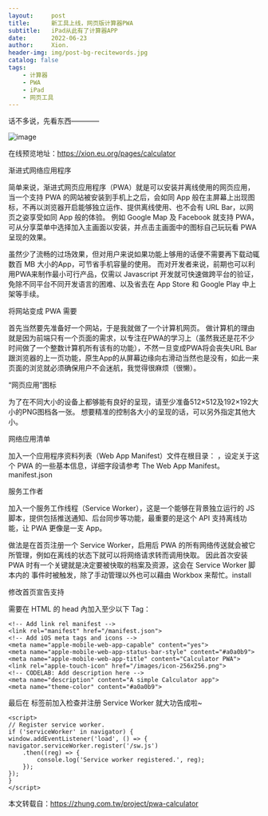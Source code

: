```yaml
---
layout:     post
title:      新工具上线，网页版计算器PWA
subtitle:   iPad从此有了计算器APP
date:       2022-06-23
author:     Xion.
header-img: img/post-bg-recitewords.jpg
catalog: false
tags:
    - 计算器
    - PWA
    - iPad
	- 网页工具
---
```


话不多说，先看东西————  

![image](https://user-images.githubusercontent.com/6897274/175079918-d024c4e0-0475-4e7c-b0d9-16fb06509ef7.png)

在线预览地址：https://xion.eu.org/pages/calculator

渐进式网络应用程序  

简单来说，渐进式网页应用程序（PWA）就是可以安装并离线使用的网页应用，当一个支持 PWA 的网站被安装到手机上之后，会如同 App 般在主屏幕上出现图标，不再以浏览器开启能够独立运作、提供离线使用、也不会有 URL Bar，以网页之姿享受如同 App 般的体验。 例如 Google Map 及 Facebook 就支持 PWA，可从分享菜单中选择加入主画面以安装，并点击主画面中的图标自己玩玩看 PWA呈现的效果。

虽然少了流畅的过场效果，但对用户来说如果功能上够用的话便不需要再下载动辄数百 MB 大小的App，可节省手机容量的使用。 而对开发者来说，前期也可以利用PWA来制作最小可行产品，仅需以 Javascript 开发就可快速做跨平台的验证，免除不同平台不同开发语言的困难、以及省去在 App Store 和 Google Play 中上架等手续。

将网站变成 PWA 需要  

首先当然要先准备好一个网站，于是我就做了一个计算机网页。 做计算机的理由就是因为前端只有一个页面的需求，以专注在PWA的学习上（虽然我还是花不少时间做了一个整数计算机所有该有的功能），不然一旦变成PWA将会丧失URL Bar跟浏览器的上一页功能，原生App的从屏幕边缘向右滑动当然也是没有，如此一来页面的浏览就必须确保用户不会迷航，我觉得很麻烦（很懒）。

“网页应用”图标  

为了在不同大小的设备上都够能有良好的呈现，请至少准备512×512及192×192大小的PNG图档各一张。 想要精准的控制各大小的呈现的话，可以另外指定其他大小。

网络应用清单  

加入一个应用程序资料列表（Web App Manifest）文件在根目录： ，设定关于这个 PWA 的一些基本信息，详细字段请参考 The Web App Manifest。manifest.json

服务工作者  

加入一个服务工作线程（Service Worker），这是一个能够在背景独立运行的 JS 脚本，提供包括推送通知、后台同步等功能，最重要的是这个 API 支持离线功能，让 PWA 更像是一支 App。

做法是在首页注册一个 Service Worker，启用后 PWA 的所有网络传送就会被它所管理，例如在离线的状态下就可以将网络请求转而调用快取。 因此首次安装 PWA 时有一个关键就是决定要被快取的档案及资源，这会在 Service Worker 脚本内的 事件时被触发，除了手动管理以外也可以藉由 Workbox 来帮忙。install

修改首页宣告支持  

需要在 HTML 的 head 內加入至少以下 Tag：


	<!-- Add link rel manifest -->
	<link rel="manifest" href="/manifest.json">
	<!-- Add iOS meta tags and icons -->
	<meta name="apple-mobile-web-app-capable" content="yes">
	<meta name="apple-mobile-web-app-status-bar-style" content="#a0a0b9">
	<meta name="apple-mobile-web-app-title" content="Calculator PWA">
	<link rel="apple-touch-icon" href="/images/icon-256x256.png">
	<!-- CODELAB: Add description here -->
	<meta name="description" content="A simple Calculator app">
	<meta name="theme-color" content="#a0a0b9">  
	
最后在 </body> 标签前加入检查并注册 Service Worker 就大功告成啦~


	<script>
	// Register service worker.
	if ('serviceWorker' in navigator) {
	window.addEventListener('load', () => {
	navigator.serviceWorker.register('/sw.js')
		.then((reg) => {
			console.log('Service worker registered.', reg);
		});
	});
	}
	</script>
  
本文转载自：https://zhung.com.tw/project/pwa-calculator
